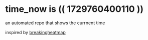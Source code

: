# time_now is (( 1729760400110 ))

an automated repo that shows the currnent time

inspired by [breakingheatmap](https://github.com/breakingheatmap/breakingheatmap)